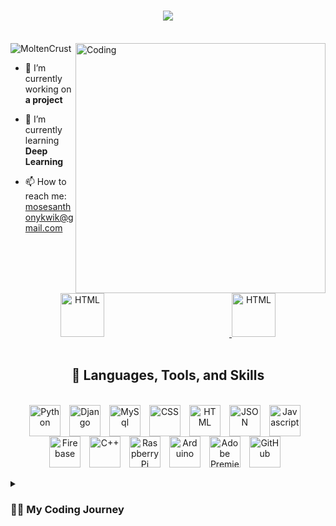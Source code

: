 <!--
**MoltenCrust/MoltenCrust** is a ✨ _special_ ✨ repository because its `README.md` (this file) appears on your GitHub profile.

Here are some ideas to get you started:

- 🔭 I’m currently working on ...
- 🌱 I’m currently learning ...
- 👯 I’m looking to collaborate on ...
- 🤔 I’m looking for help with ...
- 💬 Ask me about ...
- 📫 How to reach me: ...
- 😄 Pronouns: ...
- ⚡ Fun fact: ...
-->

<h1 align="center">
    <img src="https://readme-typing-svg.herokuapp.com/?font=Righteous&size=35&center=true&vCenter=true&width=500&height=70&duration=4000&lines=Hello+there!+👋;+I'm+Moses+Anthony+Kwik+😃;" />
</h1>
<br/>

<img align="right" alt="Coding" width="400" src="https://cdn.dribbble.com/users/1162077/screenshots/3848914/programmer.gif">

<div align="left">
   <img src="https://komarev.com/ghpvc/?username=MoltenCrust&label=Profile%20views&color=0e75b6&style=flat" alt="MoltenCrust"/>

   - 🔭 I’m currently working on **a project**
   
   - 🌱 I’m currently learning **Deep Learning**

   - 📫 How to reach me: mosesanthonykwik@gmail.com
</div>

<div align="center"> 
  <a href="https://www.linkedin.com/in/moses-anthony-kwik-716559244" target="_blank">
    <img alt="HTML" width="70px" style="padding-right:200px;" src="https://cdn.jsdelivr.net/gh/devicons/devicon@latest/icons/linkedin/linkedin-original.svg" target="_blank" />
  </a>
  <a href="https://www.instagram.com/moses.kwik153/" target="_blank">
     <img alt="HTML" width="70px"src="https://raw.githubusercontent.com/rahuldkjain/github-profile-readme-generator/master/src/images/icons/Social/instagram.svg" target="_blank" />
  </a>
</div>

<br/>

<h2 align="center">🧰 Languages, Tools, and Skills</h2>
<br/>
<div align="center">
   <img align="center" alt="Python" width="50px" style="padding-right:10px;" src="https://cdn.jsdelivr.net/gh/devicons/devicon/icons/python/python-plain.svg" />
   <img align="center" alt="Django" width="50px" style="padding-right:10px;" src="https://cdn.jsdelivr.net/gh/devicons/devicon@latest/icons/django/django-plain.svg" />
   <img align="center" alt="MySql" width="50px" style="padding-right:10px;" src="https://cdn.jsdelivr.net/gh/devicons/devicon@latest/icons/mysql/mysql-original.svg" />
   <img align="center" alt="CSS" width="50px" style="padding-right:10px;" src="https://cdn.jsdelivr.net/gh/devicons/devicon/icons/css3/css3-plain.svg" />
   <img align="center" alt="HTML" width="50px" style="padding-right:10px;" src="https://cdn.jsdelivr.net/gh/devicons/devicon/icons/html5/html5-plain.svg" />
   <img align="center" alt="JSON" width="50px" style="padding-right:10px;" src="https://cdn.jsdelivr.net/gh/devicons/devicon@latest/icons/json/json-original.svg" />
   <img align="center" alt="Javascript" width="50px" style="padding-right:10px;" src="https://cdn.jsdelivr.net/gh/devicons/devicon@latest/icons/javascript/javascript-plain.svg" />
   <img align="center" alt="Firebase" width="50px" style="padding-right:10px;" src="https://cdn.jsdelivr.net/gh/devicons/devicon@latest/icons/firebase/firebase-plain-wordmark.svg" />
   <img align="center" alt="C++" width="50px" style="padding-right:10px;" src="https://cdn.jsdelivr.net/gh/devicons/devicon@latest/icons/cplusplus/cplusplus-original.svg" />
   <img align="center" alt="Raspberry Pi" width="50px" style="padding-right:10px;" src="https://cdn.jsdelivr.net/gh/devicons/devicon@latest/icons/raspberrypi/raspberrypi-original.svg" />
   <img align="center" alt="Arduino" width="50px" style="padding-right:10px;" src="https://cdn.jsdelivr.net/gh/devicons/devicon@latest/icons/arduino/arduino-original.svg" />
   <img align="center" alt="Adobe Premiere Pro" width="50px" style="padding-right:10px;" src="https://cdn.jsdelivr.net/gh/devicons/devicon@latest/icons/premierepro/premierepro-original.svg" />
   <img align="center" alt="GitHub" width="50px" style="padding-right:10px;" src="https://cdn.jsdelivr.net/gh/devicons/devicon@latest/icons/github/github-original.svg" />
   <br/>
</div>

<br/>

<details>
 <summary><h3>👨‍💻 My Coding Journey</h3></summary>
   Lorem ipsum dolor sit amet, consectetur adipiscing elit. Sed do eiusmod tempor incididunt ut labore et dolore magna aliqua. Ut enim ad minim veniam, quis nostrud exercitation ullamco laboris nisi ut aliquip ex ea commodo consequat. Duis aute irure dolor in reprehenderit in voluptate velit esse cillum dolore eu fugiat nulla pariatur. Excepteur sint occaecat cupidatat non proident, sunt in culpa qui officia deserunt mollit anim id est laborum.
